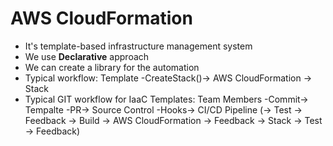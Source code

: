 # AWS CloudFormation

* It's template-based infrastructure management system
* We use **Declarative** approach
* We can create a library for the automation
* Typical workflow: Template -CreateStack()-> AWS CloudFormation -> Stack
* Typical GIT workflow for IaaC Templates: Team Members -Commit-> Tempalte -PR-> Source Control -Hooks-> CI/CD Pipeline (-> Test -> Feedback -> Build -> AWS CloudFormation -> Feedback -> Stack -> Test -> Feedback)
